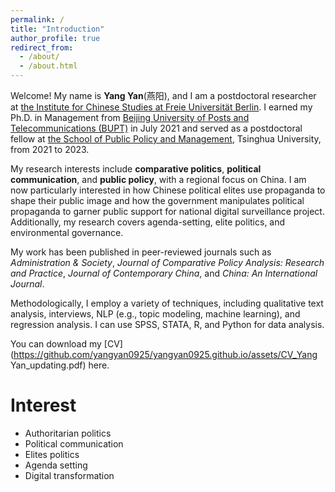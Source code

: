 ```yaml
---
permalink: /
title: "Introduction"
author_profile: true
redirect_from: 
  - /about/
  - /about.html
---
```


Welcome! My name is **Yang Yan**(燕阳), and I am a postdoctoral researcher at [the Institute for Chinese Studies at Freie Universität Berlin](https://www.geschkult.fu-berlin.de/e/oas/sinologie/index.html). I earned my Ph.D. in Management from [Beijing University of Posts and Telecommunications (BUPT)](https://www.bupt.edu.cn/) in July 2021 and served as a postdoctoral fellow at [the School of Public Policy and Management](https://www.sppm.tsinghua.edu.cn/), Tsinghua University, from 2021 to 2023.

My research interests include **comparative politics**, **political communication**, and **public policy**, with a regional focus on China. I am now particularly interested in how Chinese political elites use propaganda to shape their public image and how the government manipulates political propaganda to garner public support for national digital surveillance project. Additionally, my research covers agenda-setting, elite politics, and environmental governance.

My work has been published in peer-reviewed journals such as _Administration & Society_, _Journal of Comparative Policy Analysis: Research and Practice_, _Journal of Contemporary China_, and _China: An International Journal_.

Methodologically, I employ a variety of techniques, including qualitative text analysis, interviews, NLP (e.g., topic modeling, machine learning), and regression analysis. I can use SPSS, STATA, R, and Python for data analysis.

You can download my [CV](https://github.com/yangyan0925/yangyan0925.github.io/assets/CV_Yang Yan_updating.pdf) here.

Interest
======

* Authoritarian politics
* Political communication
* Elites politics
* Agenda setting
* Digital transformation
